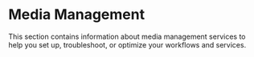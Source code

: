 # Media Management

This section contains information about media management services to help you set up, troubleshoot, or optimize your workflows and services.